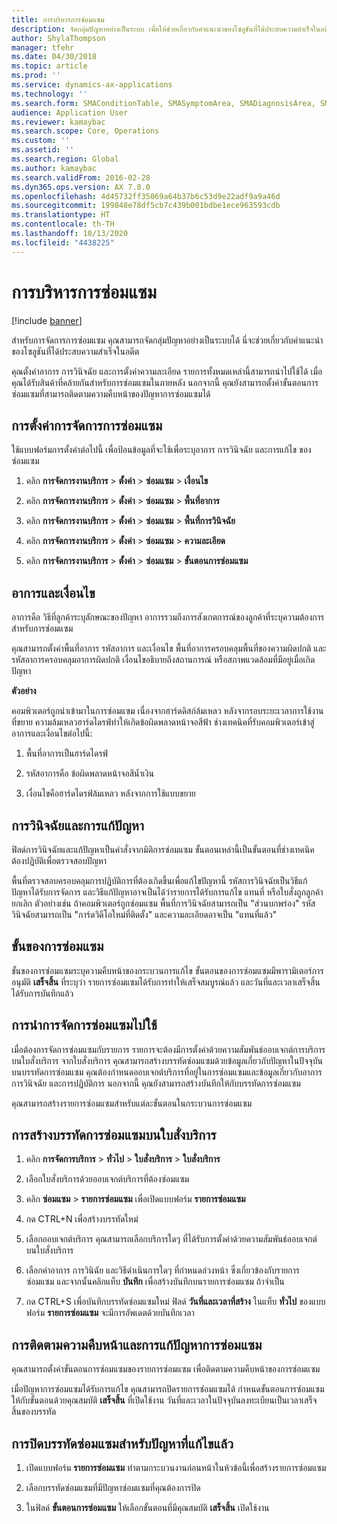 ```yaml
---
title: การบริหารการซ่อมแซม
description: จัดกลุ่มปัญหาอย่างเป็นระบบ เพื่อให้ช่วยเกี่ยวกับคำแนะนำของโซลูชันที่ได้ประสบความสำเร็จในอดีต
author: ShylaThompson
manager: tfehr
ms.date: 04/30/2018
ms.topic: article
ms.prod: ''
ms.service: dynamics-ax-applications
ms.technology: ''
ms.search.form: SMAConditionTable, SMASymptomArea, SMADiagnosisArea, SMAResolutionTable, SMARepairStage
audience: Application User
ms.reviewer: kamaybac
ms.search.scope: Core, Operations
ms.custom: ''
ms.assetid: ''
ms.search.region: Global
ms.author: kamaybac
ms.search.validFrom: 2016-02-28
ms.dyn365.ops.version: AX 7.0.0
ms.openlocfilehash: 4d45732ff35069a64b37b6c53d9e22adf9a9a46d
ms.sourcegitcommit: 199848e78df5cb7c439b001bdbe1ece963593cdb
ms.translationtype: HT
ms.contentlocale: th-TH
ms.lasthandoff: 10/13/2020
ms.locfileid: "4438225"
---
```

# <a name="repair-management"></a>การบริหารการซ่อมแซม       

[!include [banner](../includes/banner.md)]


สำหรับการจัดการการซ่อมแซม คุณสามารถจัดกลุ่มปัญหาอย่างเป็นระบบได้ นี่จะช่วยเกี่ยวกับคำแนะนำของโซลูชันที่ได้ประสบความสำเร็จในอดีต

คุณตั้งค่าอาการ การวินิจฉัย และการตั้งค่าความละเอียด รายการทั้งหมดเหล่านี้สามารถนำไปใช้ได้ เมื่อคุณได้รับสินค้าที่คล้ายกันสำหรับการซ่อมแซมในภายหลัง นอกจากนี้ คุณยังสามารถตั้งค่าขั้นตอนการซ่อมแซมที่สามารถติดตามความคืบหน้าของปัญหาการซ่อมแซมได้

## <a name="setting-up-repair-management"></a>การตั้งค่าการจัดการการซ่อมแซม

ใช้แบบฟอร์มการตั้งค่าต่อไปนี้ เพื่อป้อนข้อมูลที่จะใช้เพื่อระบุอาการ การวินิจฉัย และการแก้ไข ของซ่อมแซม

1.  คลิก **การจัดการงานบริการ** \> **ตั้งค่า** \> **ซ่อมแซม** \> **เงื่อนไข**

2.  คลิก **การจัดการงานบริการ** \> **ตั้งค่า** \> **ซ่อมแซม** \> **พื้นที่อาการ**

3.  คลิก **การจัดการงานบริการ** \> **ตั้งค่า** \> **ซ่อมแซม** \> **พื้นที่การวินิจฉัย**

4.  คลิก **การจัดการงานบริการ** \> **ตั้งค่า** \> **ซ่อมแซม** \> **ความละเอียด**

5.  คลิก **การจัดการงานบริการ** \> **ตั้งค่า** \> **ซ่อมแซม** \> **ขั้นตอนการซ่อมแซม**

## <a name="symptoms-and-conditions"></a>อาการและเงื่อนไข

อาการคือ วิธีที่ลูกค้าระบุลักษณะของปัญหา อาการรวมถึงการสังเกตการณ์ของลูกค้าที่ระบุความต้องการสำหรับการซ่อมแซม

คุณสามารถตั้งค่าพื้นที่อาการ รหัสอาการ และเงื่อนไข  พื้นที่อาการครอบคลุมพื้นที่ของความผิดปกติ และรหัสอาการครอบคลุมอาการผิดปกติ เงื่อนไขอธิบายถึงสถานการณ์ หรือสภาพแวดล้อมที่มีอยู่เมื่อเกิดปัญหา

**ตัวอย่าง**

คอมพิวเตอร์ถูกนำเข้ามาในการซ่อมแซม เนื่องจากฮาร์ดดิสก์ล้มเหลว หลังจากรอบระยะเวลาการใช้งานที่ขยาย ความล้มเหลวฮาร์ดไดรฟ์ทำให้เกิดข้อผิดพลาดหน้าจอสีฟ้า ช่างเทคนิคที่รับคอมพิวเตอร์เข้าสู่อาการและเงื่อนไขต่อไปนี้:

1.  พื้นที่อาการเป็นฮาร์ดไดรฟ์

2.  รหัสอาการคือ ข้อผิดพลาดหน้าจอสีน้ำเงิน

3.  เงื่อนไขคือฮาร์ดไดรฟ์ล้มเหลว หลังจากการใช้แบบขยาย

## <a name="diagnosis-and-resolutions"></a>การวินิจฉัยและการแก้ปัญหา

ฟิลด์การวินิจฉัยและแก้ปัญหาเป็นคำสั่งจากมิติการซ่อมแซม ขั้นตอนเหล่านี้เป็นขั้นตอนที่ช่างเทคนิคต้องปฏิบัติเพื่อตรวจสอบปัญหา

พื้นที่ตรวจสอบครอบคลุมการปฏิบัติการที่ต้องเกิดขึ้นเพื่อแก้ไขปัญหานี้  รหัสการวินิจฉัยเป็นวิธีแก้ปัญหาได้รับการจัดการ และวิธีแก้ปัญหาอาจเป็นได้ว่ารายการได้รับการแก้ไข แทนที่ หรือใบสั่งถูกลูกค้ายกเลิก  ตัวอย่างเช่น ถ้าคอมพิวเตอร์ถูกซ่อมแซม พื้นที่การวินิจฉัยสามารถเป็น "ส่วนบกพร่อง" รหัสวินิจฉัยสามารถเป็น "การ์ดวิดีโอใหม่ที่ติดตั้ง" และความละเอียดอาจเป็น "แทนที่แล้ว"

## <a name="repair-stages"></a>ขั้นของการซ่อมแซม

ขั้นของการซ่อมแซมระบุความคืบหน้าของกระบวนการแก้ไข  ขั้นตอนของการซ่อมแซมมีพารามิเตอร์การอนุมัติ **เสร็จสิ้น** ที่ระบุว่า รายการซ่อมแซมได้รับการทำให้เสร็จสมบูรณ์แล้ว และวันที่และเวลาเสร็จสิ้นได้รับการบันทึกแล้ว

## <a name="applying-repair-management"></a>การนำการจัดการซ่อมแซมไปใช้

เมื่อต้องการจัดการซ่อมแซมกับรายการ รายการจะต้องมีการตั้งค่าด้วยความสัมพันธ์ออบเจกต์การบริการบนใบสั่งบริการ  จากใบสั่งบริการ คุณสามารถสร้างบรรทัดซ่อมแซมด้วยข้อมูลเกี่ยวกับปัญหาในปัจจุบัน  บนบรรทัดการซ่อมแซม คุณต้องกำหนดออบเจกต์บริการที่อยู่ในการซ่อมแซมและข้อมูลเกี่ยวกับอาการ การวินิจฉัย และการปฏิบัติการ  นอกจากนี้ คุณยังสามารถสร้างบันทึกให้กับบรรทัดการซ่อมแซม

คุณสามารถสร้างรายการซ่อมแซมสำหรับแต่ละขั้นตอนในกระบวนการซ่อมแซม

## <a name="create-a-repair-line-on-a-service-order"></a>การสร้างบรรทัดการซ่อมแซมบนใบสั่งบริการ

1.  คลิก **การจัดการบริการ** \> **ทั่วไป** \> **ใบสั่งบริการ** \> **ใบสั่งบริการ**

2.  เลือกใบสั่งบริการด้วยออบเจกต์บริการที่ต้องซ่อมแซม

3.  คลิก **ซ่อมแซม** \> **รายการซ่อมแซม** เพื่อเปิดแบบฟอร์ม **รายการซ่อมแซม**

4.  กด CTRL+N เพื่อสร้างบรรทัดใหม่ 

5.  เลือกออบเจกต์บริการ  คุณสามารถเลือกบริการใดๆ ที่ได้รับการตั้งค่าด้วยความสัมพันธ์ออบเจกต์บนใบสั่งบริการ

6.  เลือกค่าอาการ การวินิฉัย และวิธีดำเนินการใดๆ ที่กำหนดล่วงหน้า ซึ่งเกี่ยวข้องกับรายการซ่อมแซม และจากนั้นคลิกแท็บ **บันทึก** เพื่อสร้างบันทึกบนรายการซ่อมแซม ถ้าจำเป็น

7.  กด CTRL+S เพื่อบันทึกบรรทัดซ่อมแซมใหม่ ฟิลด์ **วันที่และเวลาที่สร้าง** ในแท็บ **ทั่วไป** ของแบบฟอร์ม **รายการซ่อมแซม** จะมีการอัพเดตด้วยบันทึกเวลา

## <a name="tracking-progress-and-resolving-a-repair-issue"></a>การติดตามความคืบหน้าและการแก้ปัญหาการซ่อมแซม

คุณสามารถตั้งค่าขั้นตอนการซ่อมแซมของรายการซ่อมแซม เพื่อติดตามความคืบหน้าของการซ่อมแซม

เมื่อปัญหาการซ่อมแซมได้รับการแก้ไข คุณสามารถปิดรายการซ่อมแซมได้ กำหนดขั้นตอนการซ่อมแซมให้กับขั้นตอนด้วยคุณสมบัติ **เสร็จสิ้น** ที่เปิดใช้งาน วันที่และเวลาในปัจจุบันลงทะเบียนเป็นเวลาเสร็จสิ้นของบรรทัด

## <a name="close-a-repair-line-for-a-resolved-issue"></a>การปิดบรรทัดซ่อมแซมสำหรับปัญหาที่แก้ไขแล้ว

1.  เปิดแบบฟอร์ม **รายการซ่อมแซม** ทำตามกระบวนงานก่อนหน้าในห้วข้อนี้เพื่อสร้างรายการซ่อมแซม

2.  เลือกบรรทัดซ่อมแซมที่มีปัญหาซ่อมแซมที่คุณต้องการปิด

3.  ในฟิลด์ **ขั้นตอนการซ่อมแซม** ให้เลือกขั้นตอนที่มีคุณสมบัติ **เสร็จสิ้น** เปิดใช้งาน

  


